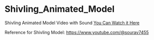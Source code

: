 # Shivling_Animated_Model
 Shivling Animated Model Video with Sound 
 [You Can Watch it Here](https://www.instagram.com/reel/CqdaL28u1YI/?utm_source=ig_web_copy_link)
 
Reference for Shivling Model:
https://www.youtube.com/@sourav7455
